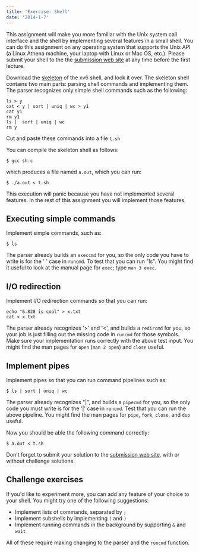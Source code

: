 ```yaml
---
title: 'Exercise: Shell'
date: '2014-1-7'
---
```


This assignment will make you more familiar with the Unix system call
interface and the shell by implementing several features in a small
shell.  You can do this assignment on any operating system that supports
the Unix API (a Linux Athena machine, your laptop with Linux or Mac OS,
etc.).  Please submit your shell to the the [submission web
site](../../submit) at any time before the first lecture.

Download the [skeleton](../../files/sh.c) of the xv6 shell, and look it
over. The skeleton shell contains two main parts: parsing shell commands and
implementing them. The parser recognizes only simple shell commands such as the
following:

```lang-sh
ls > y
cat < y | sort | uniq | wc > y1
cat y1
rm y1
ls |  sort | uniq | wc
rm y
```
Cut and paste these commands into a file `t.sh`

You can compile the skeleton shell as follows:

```
$ gcc sh.c
```

which produces a file named `a.out`, which you can run:

```
$ ./a.out < t.sh
```

This execution will panic because you have not implemented several features. In
the rest of this assignment you will implement those features.

Executing simple commands
-------------------------

Implement simple commands, such as:

```
$ ls
```

The parser already builds an `execcmd` for you, so the only code you
have to write is for the ' ' case in `runcmd`.  To test that you can run
"ls".  You might find it useful to look at the manual page for `exec`;
type `man 3 exec`.

I/O redirection
---------------

Implement I/O redirection commands so that you can run:

```lang-sh
echo "6.828 is cool" > x.txt
cat < x.txt
```

The parser already recognizes '>' and '<', and builds a `redircmd` for
you, so your job is just filling out the missing code in `runcmd` for
those symbols.  Make sure your implementation runs correctly with the
above test input.  You might find the man pages for `open` (`man 2
open`) and `close` useful.

Implement pipes
---------------

Implement pipes so that you can run command pipelines such as:

```
$ ls | sort | uniq | wc
```
The parser already recognizes "|", and builds a `pipecmd` for you, so
the only code you must write is for the '|' case in `runcmd`.  Test that
you can run the above pipeline.  You might find the man pages for
`pipe`, `fork`, `close`, and `dup` useful.

Now you should be able the following command correctly:

```
$ a.out < t.sh
```

Don't forget to submit your solution to the [submission web
site](../../submit), with or without challenge solutions.

Challenge exercises
-------------------

If you'd like to experiment more, you can add any feature of your choice
to your shell.  You might try one of the following suggestions:

 - Implement lists of commands, separated by `;`
 - Implement subshells by implementing `(` and `)`
 - Implement running commands in the background by supporting `&` and `wait`

All of these require making changing to the parser and the `runcmd` function.
